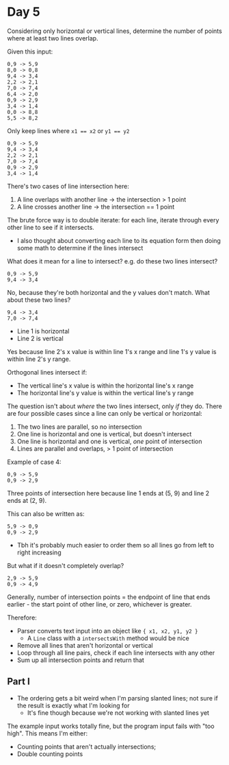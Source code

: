 # Day 5

Considering only horizontal or vertical lines, determine the number of points where at least two lines overlap.

Given this input:

```
0,9 -> 5,9
8,0 -> 0,8
9,4 -> 3,4
2,2 -> 2,1
7,0 -> 7,4
6,4 -> 2,0
0,9 -> 2,9
3,4 -> 1,4
0,0 -> 8,8
5,5 -> 8,2
```

Only keep lines where `x1 == x2` or `y1 == y2`

```
0,9 -> 5,9
9,4 -> 3,4
2,2 -> 2,1
7,0 -> 7,4
0,9 -> 2,9
3,4 -> 1,4
```

There's two cases of line intersection here:

1. A line overlaps with another line -> the intersection > 1 point
2. A line crosses another line -> the intersection == 1 point

The brute force way is to double iterate: for each line, iterate through every other line to see if it intersects.

- I also thought about converting each line to its equation form then doing some math to determine if the lines intersect

What does it mean for a line to intersect? e.g. do these two lines intersect?

```
0,9 -> 5,9
9,4 -> 3,4
```

No, because they're both horizontal and the y values don't match. What about these two lines?

```
9,4 -> 3,4
7,0 -> 7,4
```

- Line 1 is horizontal
- Line 2 is vertical

Yes because line 2's x value is within line 1's x range and line 1's y value is within line 2's y range.

Orthogonal lines intersect if:

- The vertical line's x value is within the horizontal line's x range
- The horizontal line's y value is within the vertical line's y range

The question isn't about _where_ the two lines intersect, only _if_ they do. There are four possible cases since a line can only be vertical or horizontal:

1. The two lines are parallel, so no intersection
2. One line is horizontal and one is vertical, but doesn't intersect
3. One line is horizontal and one is vertical, _one_ point of intersection
4. Lines are parallel and overlaps, > 1 point of intersection

Example of case 4:

```
0,9 -> 5,9
0,9 -> 2,9
```

Three points of intersection here because line 1 ends at (5, 9) and line 2 ends at (2, 9).

This can also be written as:

```
5,9 -> 0,9
0,9 -> 2,9
```

- Tbh it's probably much easier to order them so all lines go from left to right increasing

But what if it doesn't completely overlap?

```
2,9 -> 5,9
0,9 -> 4,9
```

Generally, number of intersection points = the endpoint of line that ends earlier - the start point of other line, or zero, whichever is greater.

Therefore:

- Parser converts text input into an object like `{ x1, x2, y1, y2 }`
  - A `Line` class with a `intersectsWith` method would be nice
- Remove all lines that aren't horizontal or vertical
- Loop through all line pairs, check if each line intersects with any other
- Sum up all intersection points and return that

## Part I

- The ordering gets a bit weird when I'm parsing slanted lines; not sure if the result is exactly what I'm looking for
  - It's fine though because we're not working with slanted lines yet

The example input works totally fine, but the program input fails with "too high". This means I'm either:

- Counting points that aren't actually intersections;
- Double counting points
